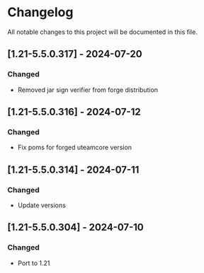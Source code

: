 # Changelog
All notable changes to this project will be documented in this file.

## [1.21-5.5.0.317] - 2024-07-20
### Changed
 - Removed jar sign verifier from forge distribution

## [1.21-5.5.0.316] - 2024-07-12
### Changed
 - Fix poms for forged uteamcore version

## [1.21-5.5.0.314] - 2024-07-11
### Changed
 - Update versions

## [1.21-5.5.0.304] - 2024-07-10
### Changed
 - Port to 1.21